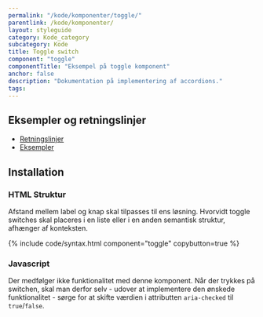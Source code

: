 ```yaml
---
permalink: "/kode/komponenter/toggle/"
parentlink: /kode/komponenter/
layout: styleguide
category: Kode_category
subcategory: Kode
title: Toggle switch
component: "toggle"
componentTitle: "Eksempel på toggle komponent"
anchor: false
description: "Dokumentation på implementering af accordions."
tags: 
---
```


## Eksempler og retningslinjer
<ul class="nobullet-list">
    <li><a href="/komponenter/toggle/#retningslinjer">Retningslinjer</a></li>
    <li><a href="/komponenter/toggle/">Eksempler</a></li>
</ul>

## Installation

### HTML Struktur

Afstand mellem label og knap skal tilpasses til ens løsning. Hvorvidt toggle switches skal placeres i en liste eller i en anden semantisk struktur, afhænger af konteksten.

{% include code/syntax.html component="toggle" copybutton=true %}

### Javascript

Der medfølger ikke funktionalitet med denne komponent. Når der trykkes på switchen, skal man derfor selv - udover at implementere den ønskede funktionalitet - sørge for at skifte værdien i attributten `aria-checked` til `true`/`false`.